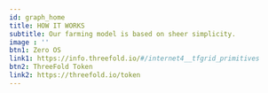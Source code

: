 ```yaml
---
id: graph_home
title: HOW IT WORKS
subtitle: Our farming model is based on sheer simplicity.
image : ''
btn1: Zero OS
link1: https://info.threefold.io/#/internet4__tfgrid_primitives
btn2: ThreeFold Token
link2: https://threefold.io/token
---
```

